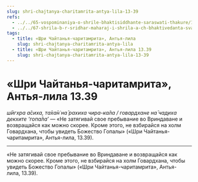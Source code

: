 ```yaml
---
slug: shri-chajtanya-charitamrita-antya-lila-13-39
refs:
  - ../../65-vospominaniya-o-shrile-bhaktisiddhante-saraswati-thakure/1024-1982-01-29-b3-radi-sluzheniya-guru-mozhno-podnimatsya-na-prevoshodyashhij-nas-uroven.md
  - ../../67-shrila-b-r-sridhar-maharaj-i-shrila-a-ch-bhaktivedanta-svami-prabhupada/1079-1981-08-27-a1-1-predannost-dzhagadanandy-pandita-o-titulah-prabhupad-vishnupad-i-bhaktivinod.md
tags:
  - title: «Шри Чайтанья-чаритамрита», Антья-лила
    slug: shri-chajtanya-charitamrita-antya-lila
  - title: «Шри Чайтанья-чаритамрита», Антья-лила 13.39
    slug: shri-chajtanya-charitamrita-antya-lila-13-39
---
```


# «Шри Чайтанья-чаритамрита», Антья-лила 13.39

*ш́ӣгхра а̄сиха, та̄ха̄н̇ на̄ рахиха чира-ка̄ла / говардхане на̄ чад̣иха декхите ‘гопа̄ла’* — «Не затягивай свое пребывание во Вриндаване и возвращайся как можно скорее. Кроме этого, не взбирайся на холм Говардхана, чтобы увидеть Божество Гопалы» («Шри Чайтанья-чаритамрита», Антья-лила, 13.39).

---

«Не затягивай свое пребывание во Вриндаване и возвращайся как можно скорее. Кроме этого, не взбирайся на холм Говардхана, чтобы увидеть Божество Гопалы» («Шри Чайтанья-чаритамрита», Антья-лила, 13.39).

